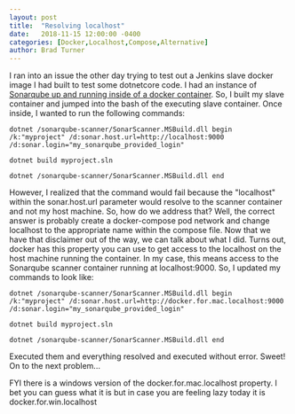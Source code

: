 ```yaml
---
layout: post
title:  "Resolving localhost"
date:   2018-11-15 12:00:00 -0400
categories: [Docker,Localhost,Compose,Alternative]
author: Brad Turner
---
```


I ran into an issue the other day trying to test out a Jenkins slave docker image I had built to test some dotnetcore code.  I had an instance of [Sonarqube up and running inside of a docker container].  So, I built my slave container and jumped into the bash of the executing slave container.  Once inside, I wanted to run the following commands:

```
dotnet /sonarqube-scanner/SonarScanner.MSBuild.dll begin /k:"myproject" /d:sonar.host.url=http://localhost:9000 /d:sonar.login="my_sonarqube_provided_login"

dotnet build myproject.sln

dotnet /sonarqube-scanner/SonarScanner.MSBuild.dll end
```
However, I realized that the command would fail because the "localhost" within the sonar.host.url parameter would resolve to the scanner container and not my host machine.  So, how do we address that?  Well, the correct answer is probably create a docker-compose pod network and change localhost to the appropriate name within the compose file.  Now that we have that disclaimer out of the way, we can talk about what I did.  Turns out, docker has this property you can use to get access to the localhost on the host machine running the container.  In my case, this means access to the Sonarqube scanner container running at localhost:9000.  So, I updated my commands to look like:

```
dotnet /sonarqube-scanner/SonarScanner.MSBuild.dll begin /k:"myproject" /d:sonar.host.url=http://docker.for.mac.localhost:9000 /d:sonar.login="my_sonarqube_provided_login"

dotnet build myproject.sln

dotnet /sonarqube-scanner/SonarScanner.MSBuild.dll end
```

Executed them and everything resolved and executed without error.  Sweet!  On to the next problem...
        
FYI there is a windows version of the docker.for.mac.localhost property.  I bet you can guess what it is but in case you are feeling lazy today it is docker.for.win.localhost

[Sonarqube up and running inside of a docker container]: https://hub.docker.com/_/sonarqube/
